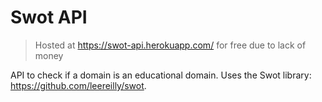 # Swot API
> Hosted at https://swot-api.herokuapp.com/ for free due to lack of money

API to check if a domain is an educational domain. Uses the Swot library: https://github.com/leereilly/swot.
